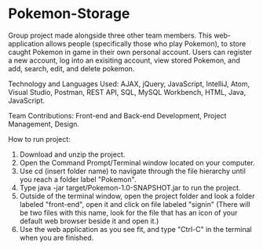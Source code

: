 # Pokemon-Storage

Group project made alongside three other team members. This web-application allows people (specifically those who play Pokemon), to store caught Pokemon in game in their own personal account. Users can register a new account, log into an exisiting account, view stored Pokemon, and add, search, edit, and delete pokemon.

Technology and Languages Used: AJAX, jQuery, JavaScript, IntelliJ, Atom, Visual Studio, Postman, REST API, SQL, MySQL Workbench, HTML, Java, JavaScript.

Team Contributions: Front-end and Back-end Development, Project Management, Design.

How to run project:

1. Download and unzip the project.
2. Open the Command Prompt/Terminal window located on your computer.
3. Use cd (insert folder name) to navigate through the file hierarchy until you reach a folder label "Pokemon".
4. Type java -jar target/Pokemon-1.0-SNAPSHOT.jar to run the project.
5. Outside of the terminal window, open the project folder and look a folder labeled "front-end", open it and click on file labeled "signin" (There will be two files with this name, look for the file that has an icon of your default web browser beside it and open it.)
6. Use the web application as you see fit, and type "Ctrl-C" in the terminal when you are finished.
